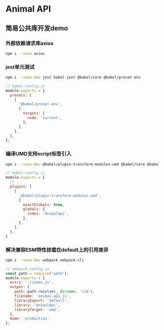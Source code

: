 # Animal API

## 简易公共库开发demo

### 外部依赖请求库axios

``` bash
npm i --save axios
```

### jest单元测试

``` bash
npm i --save-dev jest babel-jest @babel/core @babel/preset-env
```

``` js
// babel.config.js
module.exports = {
  presets: [
    [
      '@babel/preset-env',
      {
        targets: {
          node: 'current',
        },
      },
    ],
  ],
};
```

### 编译UMD支持script标签引入

``` bash 
npm i --save-dev @babel/plugin-transform-modules-umd @babel/core @babel/cli
```

``` js
// babel.config.js
module.exports = {
  // ...
  plugins: [
    [
      '@babel/plugin-transform-modules-umd',
      {
        exactGlobals: true,
        globals: {
          index: 'AnimalApi',
        },
      },
    ],
  ],
}
```

### 解决兼容ESM特性挂载在default上的引用差异

``` bash
npm i --save-dev webpack webpack-cli
```

``` js
// webpack.config.js
const path = require('path');
module.exports = {
  entry: './index.js',
  output: {
    path: path.resolve(__dirname, 'lib'),
    filename: 'animal-api.js',
    libraryExport: 'default',
    library: 'AnimalApi',
    libraryTarget: 'umd',
  },
  mode: 'production',
};
```
